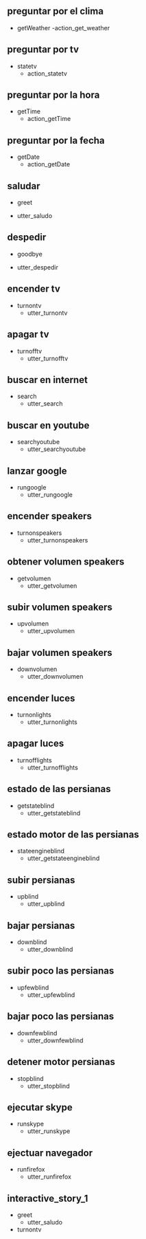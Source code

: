 ## preguntar por el clima
* getWeather
  -action_get_weather

## preguntar por tv
* statetv
  - action_statetv

## preguntar por la hora
* getTime
  - action_getTime

## preguntar por la fecha
* getDate
  - action_getDate

## saludar 
* greet 
 - utter_saludo

## despedir
* goodbye
 - utter_despedir


## encender tv
* turnontv
  - utter_turnontv

## apagar tv
* turnofftv
  - utter_turnofftv

## buscar en internet
* search
  - utter_search

## buscar en youtube
* searchyoutube
  - utter_searchyoutube
  
## lanzar google
* rungoogle
  - utter_rungoogle

## encender speakers
* turnonspeakers
  - utter_turnonspeakers

## obtener volumen speakers
* getvolumen
  - utter_getvolumen

## subir volumen speakers
* upvolumen
  - utter_upvolumen

## bajar volumen speakers
* downvolumen
  - utter_downvolumen

## encender luces
* turnonlights
  - utter_turnonlights

## apagar luces
* turnofflights
  - utter_turnofflights

## estado de las persianas
* getstateblind
  - utter_getstateblind

## estado motor de las persianas
* stateengineblind
  - utter_getstateengineblind

## subir persianas
* upblind
  - utter_upblind

## bajar persianas
* downblind
  - utter_downblind

## subir poco las persianas
* upfewblind
  - utter_upfewblind

## bajar poco las persianas
* downfewblind
  - utter_downfewblind

## detener motor persianas
* stopblind
  - utter_stopblind

## ejecutar skype
* runskype
  - utter_runskype

## ejectuar navegador
* runfirefox
  - utter_runfirefox

## interactive_story_1
* greet
    - utter_saludo
* turnontv
